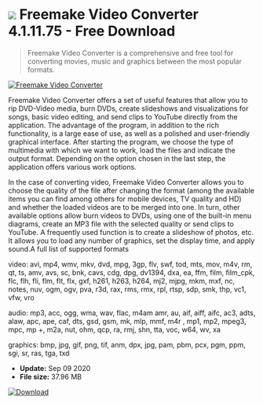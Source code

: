 # ![](https://cdn.softexe.net/static/icon/2/freemake-video-converter-8334.png) Freemake Video Converter 4.1.11.75 - Free Download

> Freemake Video Converter is a comprehensive and free tool for converting movies, music and graphics between the most popular formats.

[![Freemake Video Converter](https://gallery.dpcdn.pl/imgc/Tools/1090/g_-_420x350_1.5_-_x20171027122850_0.png)](https://softexe.net/win/multimedia/video/freemake-video-converter:hccd.html)

Freemake Video Converter offers a set of useful features that allow you to rip DVD-Video media, burn DVDs, create slideshows and visualizations for songs, basic video editing, and send clips to YouTube directly from the application. The advantage of the program, in addition to the rich functionality, is a large ease of use, as well as a polished and user-friendly graphical interface. After starting the program, we choose the type of multimedia with which we want to work, load the files and indicate the output format. Depending on the option chosen in the last step, the application offers various work options.
 
 In the case of converting video, Freemake Video Converter allows you to choose the quality of the file after changing the format (among the available items you can find among others for mobile devices, TV quality and HD) and whether the loaded videos are to be merged into one. In turn, other available options allow burn videos to DVDs, using one of the built-in menu diagrams, create an MP3 file with the selected quality or send clips to YouTube. A frequently used function is to create a slideshow of photos, etc. It allows you to load any number of graphics, set the display time, and apply sound.A full list of supported formats
 
 video: avi, mp4, wmv, mkv, dvd, mpg, 3gp, flv, swf, tod, mts, mov, m4v, rm, qt, ts, amv, avs, sc, bnk, cavs, cdg, dpg, dv1394, dxa, ea, ffm, film, film_cpk, flc, flh, fli, flm, flt, flx, gxf, h261, h263, h264, mj2, mjpg, mkm, mxf, nc, notes, nuv, ogm, ogv, pva, r3d, rax, rms, rmx, rpl, rtsp, sdp, smk, thp, vc1, vfw, vro
 
 audio: mp3, acc, ogg, wma, wav, flac, m4am amr, au, aif, aiff, aifc, ac3, adts, alaw, apc, ape, caf, dts, gsd, gsm, mk, mlp, mmf, m4r , mp1, mp2, mpeg3, mpc, mp +, m2a, nut, ohm, qcp, ra, rmj, shn, tta, voc, w64, wv, xa
 
 graphics: bmp, jpg, gif, png, tif, anm, dpx, jpg, pam, pbm, pcx, pgm, ppm, sgi, sr, ras, tga, txd


- **Update:** Sep 09 2020
- **File size:** 37.96 MB

[![Download](https://cdn.softexe.net/static/img/download.png)](https://softexe.net/win/multimedia/video/freemake-video-converter:hccd.html)

